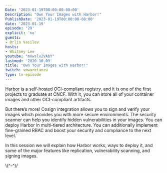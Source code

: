 ```yaml
---
Date: '2023-01-19T08:00:00-08:00'
Description: "Own Your Images with Harbor!"
PublishDate: '2023-01-19T00:00:00-08:00'
date: '2023-01-19'
episode: '29'
explicit: 'no'
guests:
- Orlin Vasilev
hosts:
- Whitney Lee
youtube: "mXwslv2VAbY"
lastmod: '2020-10-09'
title: "Own Your Images with Harbor!"
twitch: vmwaretanzu
type: tv-episode
---
```


[Harbor](https://goharbor.io/) is a self-hosted OCI-compliant registry, and it is one of the first projects to graduate at CNCF. With it, you can store all of your container images and other OCI-compliant artifacts.

But there’s more! Cosign integration allows you to sign and verify your images which provides you with more secure environments. The security scanner can help you identify hidden vulnerabilities in your images. You can deploy Harbor in multi-tiered architecture. You can additionally implement fine-grained RBAC and boost your security and compliance to the next level. 

In this session we will explain how Harbor works, ways to deploy it, and some of the major features like replication, vulnerability scanning, and signing images. 

 


\\(^-^)/
